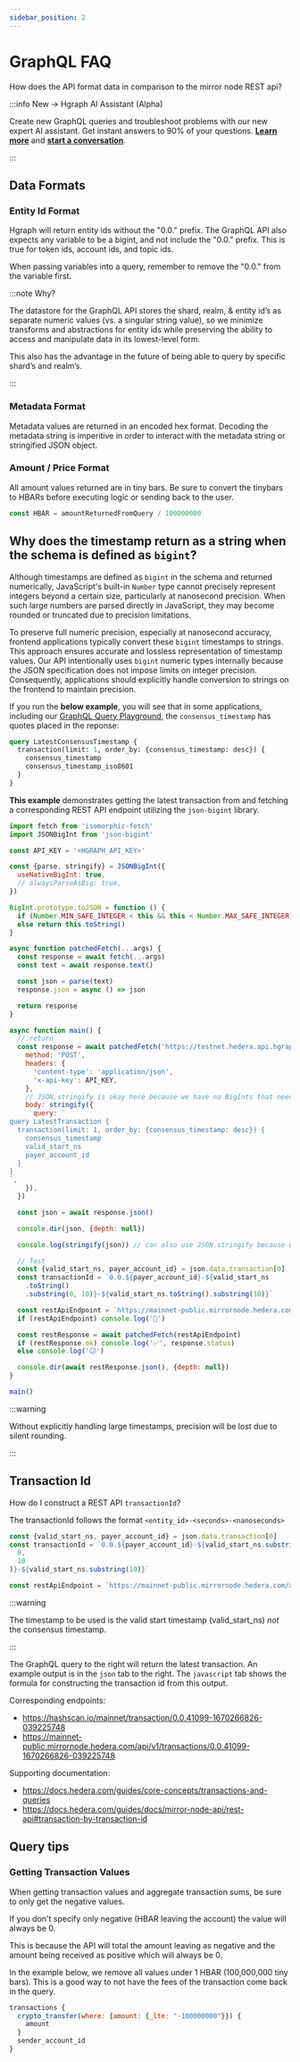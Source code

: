 ```yaml
---
sidebar_position: 2
---
```


# GraphQL FAQ

How does the API format data in comparison to the mirror node REST api?

:::info New → Hgraph AI Assistant (Alpha)

Create new GraphQL queries and troubleshoot problems with our new expert AI assistant. Get instant answers to 90% of your questions. **[Learn more](/graphql-assistant)** and **[start a conversation](https://hgraph.com/assistant)**.

:::

## Data Formats

### Entity Id Format

Hgraph will return entity ids without the "0.0." prefix. The GraphQL API also expects any variable to be a bigint, and not include the "0.0." prefix. This is true for token ids, account ids, and topic ids.

When passing variables into a query, remember to remove the "0.0." from the variable first.

:::note Why?

The datastore for the GraphQL API stores the shard, realm, & entity id’s as separate numeric values (vs. a singular string value), so we minimize transforms and abstractions for entity ids while preserving the ability to access and manipulate data in its lowest-level form.

This also has the advantage in the future of being able to query by specific shard’s and realm’s.

:::

### Metadata Format
Metadata values are returned in an encoded hex format. Decoding the metadata string is imperitive in order to interact with the metadata string or stringified JSON object.

### Amount / Price Format
All amount values returned are in tiny bars. Be sure to convert the tinybars to HBARs before executing logic or sending back to the user.

```javascript
const HBAR = amountReturnedFromQuery / 100000000
```

## Why does the timestamp return as a string when the schema is defined as `bigint`?

Although timestamps are defined as `bigint` in the schema and returned numerically, JavaScript's built-in `Number` type cannot precisely represent integers beyond a certain size, particularly at nanosecond precision. When such large numbers are parsed directly in JavaScript, they may become rounded or truncated due to precision limitations.

To preserve full numeric precision, especially at nanosecond accuracy, frontend applications typically convert these `bigint` timestamps to strings. This approach ensures accurate and lossless representation of timestamp values. Our API intentionally uses `bigint` numeric types internally because the JSON specification does not impose limits on integer precision. Consequently, applications should explicitly handle conversion to strings on the frontend to maintain precision.

If you run the **below example**, you will see that in some applications, including our [GraphQL Query Playground](/overview/dashboard#graphql-playground), the `consensus_timestamp` has quotes placed in the reponse: 

```graphql
query LatestConsensusTimestamp {
  transaction(limit: 1, order_by: {consensus_timestamp: desc}) {
    consensus_timestamp
    consensus_timestamp_iso8601
  }
}
```

**This example** demonstrates getting the latest transaction from and fetching a corresponding REST API endpoint utilizing the `json-bigint` library.

```javascript
import fetch from 'isomorphic-fetch'
import JSONBigInt from 'json-bigint'

const API_KEY = '<HGRAPH_API_KEY>'

const {parse, stringify} = JSONBigInt({
  useNativeBigInt: true,
  // alwaysParseAsBig: true,
})

BigInt.prototype.toJSON = function () {
  if (Number.MIN_SAFE_INTEGER < this && this < Number.MAX_SAFE_INTEGER) return Number(this)
  else return this.toString()
}

async function patchedFetch(...args) {
  const response = await fetch(...args)
  const text = await response.text()

  const json = parse(text)
  response.json = async () => json

  return response
}

async function main() {
  // return
  const response = await patchedFetch('https://testnet.hedera.api.hgraph.io/v1/graphql', {
    method: 'POST',
    headers: {
      'content-type': 'application/json',
      'x-api-key': API_KEY,
    },
    // JSON.stringify is okay here because we have no BigInts that need special treatment
    body: stringify({
      query: `
query LatestTransaction {
  transaction(limit: 1, order_by: {consensus_timestamp: desc}) {
    consensus_timestamp
    valid_start_ns
    payer_account_id
  }
}
`,
    }),
  })

  const json = await response.json()

  console.dir(json, {depth: null})

  console.log(stringify(json)) // can also use JSON.stringify because we declared the `.toJSON()` above

  // Test
  const {valid_start_ns, payer_account_id} = json.data.transaction[0]
  const transactionId = `0.0.${payer_account_id}-${valid_start_ns
    .toString()
    .substring(0, 10)}-${valid_start_ns.toString().substring(10)}`

  const restApiEndpoint = `https://mainnet-public.mirrornode.hedera.com/api/v1/transactions/${transactionId}`
  if (restApiEndpoint) console.log('🤞')

  const restResponse = await patchedFetch(restApiEndpoint)
  if (restResponse.ok) console.log('✅', response.status)
  else console.log('😕')

  console.dir(await restResponse.json(), {depth: null})
}

main()
```

:::warning

Without explicitly handling large timestamps, precision will be lost due to silent rounding.

:::

## Transaction Id
How do I construct a REST API `transactionId`?

The transactionId follows the format `<entity_id>-<seconds>-<nanoseconds>`

```javascript
const {valid_start_ns, payer_account_id} = json.data.transaction[0]
const transactionId = `0.0.${payer_account_id}-${valid_start_ns.substring(
  0,
  10
)}-${valid_start_ns.substring(10)}`

const restApiEndpoint = `https://mainnet-public.mirrornode.hedera.com/api/v1/transactions/${transactionId}`
```

:::warning

The timestamp to be used is the valid start timestamp (valid_start_ns) *not* the consensus timestamp.

:::

The GraphQL query to the right will return the latest transaction. An example output is in the `json` tab to the right. The `javascript` tab shows the formula for constructing the transaction id from this output.

Corresponding endpoints:
- https://hashscan.io/mainnet/transaction/0.0.41099-1670266826-039225748
- https://mainnet-public.mirrornode.hedera.com/api/v1/transactions/0.0.41099-1670266826-039225748

Supporting documentation:

- https://docs.hedera.com/guides/core-concepts/transactions-and-queries
- https://docs.hedera.com/guides/docs/mirror-node-api/rest-api#transaction-by-transaction-id

## Query tips

### Getting Transaction Values

When getting transaction values and aggregate transaction sums, be sure to only get the negative values.

If you don't specify only negative (HBAR leaving the account) the value will always be 0.

This is because the API will total the amount leaving as negative and the amount being received as positive which will always be 0.

In the example below, we remove all values under 1 HBAR (100,000,000 tiny bars). This is a good way to not have the fees of the transaction come back in the query.

```javascript
transactions {
  crypto_transfer(where: {amount: {_lte: "-100000000"}}) {
    amount
  }
  sender_account_id
}
```